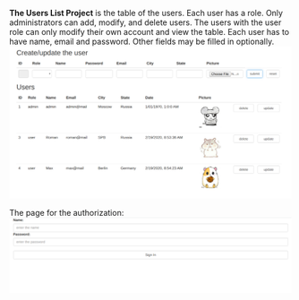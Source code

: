 **The Users List Project**
is the table of the users. Each user has a role. Only administrators can add, modify, and delete users.
The users with the user role can only modify their own account and view the table.
Each user has to have name, email and password. Other fields may be filled in optionally. 
![main table](https://github.com/RomanMozhaev/job4j/raw/master/userslist/raw/maintable.png)

The page for the authorization:
![auth table](https://github.com/RomanMozhaev/job4j/raw/master/userslist/raw/signin.png)